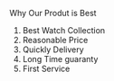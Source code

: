 Why Our Produt is Best
1. Best Watch Collection
2. Reasonable Price
3. Quickly Delivery
4. Long Time guaranty
5. First Service
